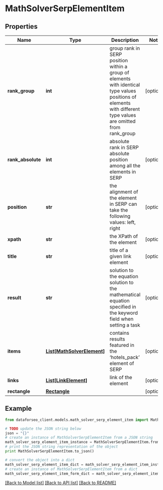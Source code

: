# MathSolverSerpElementItem


## Properties

Name | Type | Description | Notes
------------ | ------------- | ------------- | -------------
**rank_group** | **int** | group rank in SERP position within a group of elements with identical type values positions of elements with different type values are omitted from rank_group | [optional] 
**rank_absolute** | **int** | absolute rank in SERP absolute position among all the elements in SERP | [optional] 
**position** | **str** | the alignment of the element in SERP can take the following values: left, right | [optional] 
**xpath** | **str** | the XPath of the element | [optional] 
**title** | **str** | title of a given link element | [optional] 
**result** | **str** | solution to the equation solution to the mathematical equation specified in the keyword field when setting a task | [optional] 
**items** | [**List[MathSolverElement]**](MathSolverElement.md) | contains results featured in the ‘hotels_pack’ element of SERP | [optional] 
**links** | [**List[LinkElement]**](LinkElement.md) | link of the element | [optional] 
**rectangle** | [**Rectangle**](Rectangle.md) |  | [optional] 

## Example

```python
from dataforseo_client.models.math_solver_serp_element_item import MathSolverSerpElementItem

# TODO update the JSON string below
json = "{}"
# create an instance of MathSolverSerpElementItem from a JSON string
math_solver_serp_element_item_instance = MathSolverSerpElementItem.from_json(json)
# print the JSON string representation of the object
print MathSolverSerpElementItem.to_json()

# convert the object into a dict
math_solver_serp_element_item_dict = math_solver_serp_element_item_instance.to_dict()
# create an instance of MathSolverSerpElementItem from a dict
math_solver_serp_element_item_form_dict = math_solver_serp_element_item.from_dict(math_solver_serp_element_item_dict)
```
[[Back to Model list]](../README.md#documentation-for-models) [[Back to API list]](../README.md#documentation-for-api-endpoints) [[Back to README]](../README.md)


